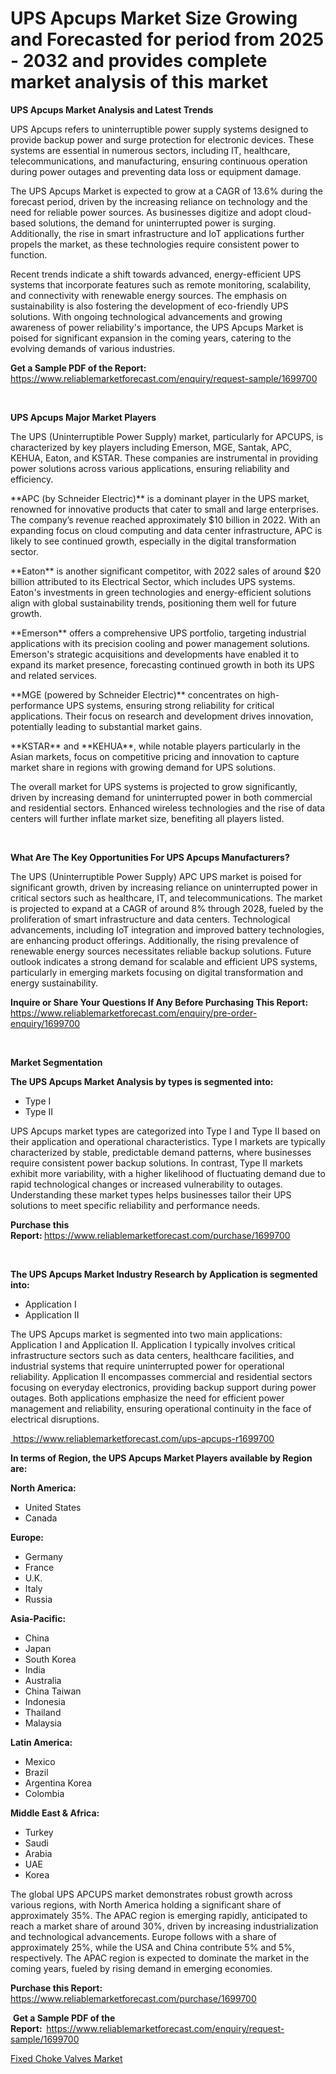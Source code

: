 <p><h1>UPS Apcups Market Size Growing and Forecasted for period from 2025 - 2032 and provides complete market analysis of this market</h1></p><p><strong>UPS Apcups Market Analysis and Latest Trends</strong></p>
<p><p>UPS Apcups refers to uninterruptible power supply systems designed to provide backup power and surge protection for electronic devices. These systems are essential in numerous sectors, including IT, healthcare, telecommunications, and manufacturing, ensuring continuous operation during power outages and preventing data loss or equipment damage.</p><p>The UPS Apcups Market is expected to grow at a CAGR of 13.6% during the forecast period, driven by the increasing reliance on technology and the need for reliable power sources. As businesses digitize and adopt cloud-based solutions, the demand for uninterrupted power is surging. Additionally, the rise in smart infrastructure and IoT applications further propels the market, as these technologies require consistent power to function.</p><p>Recent trends indicate a shift towards advanced, energy-efficient UPS systems that incorporate features such as remote monitoring, scalability, and connectivity with renewable energy sources. The emphasis on sustainability is also fostering the development of eco-friendly UPS solutions. With ongoing technological advancements and growing awareness of power reliability's importance, the UPS Apcups Market is poised for significant expansion in the coming years, catering to the evolving demands of various industries.</p></p>
<p><strong>Get a Sample PDF of the Report:&nbsp;</strong> <a href="https://www.reliablemarketforecast.com/enquiry/request-sample/1699700?utm_campaign=1110&utm_medium=2&utm_source=Github&utm_content=ia&utm_term=09012025&utm_id=ups-apcups">https://www.reliablemarketforecast.com/enquiry/request-sample/1699700</a></p>
<p>&nbsp;</p>
<p><strong>UPS Apcups Major Market Players</strong></p>
<p><p>The UPS (Uninterruptible Power Supply) market, particularly for APCUPS, is characterized by key players including Emerson, MGE, Santak, APC, KEHUA, Eaton, and KSTAR. These companies are instrumental in providing power solutions across various applications, ensuring reliability and efficiency.</p><p>**APC (by Schneider Electric)** is a dominant player in the UPS market, renowned for innovative products that cater to small and large enterprises. The company’s revenue reached approximately $10 billion in 2022. With an expanding focus on cloud computing and data center infrastructure, APC is likely to see continued growth, especially in the digital transformation sector.</p><p>**Eaton** is another significant competitor, with 2022 sales of around $20 billion attributed to its Electrical Sector, which includes UPS systems. Eaton's investments in green technologies and energy-efficient solutions align with global sustainability trends, positioning them well for future growth.</p><p>**Emerson** offers a comprehensive UPS portfolio, targeting industrial applications with its precision cooling and power management solutions. Emerson's strategic acquisitions and developments have enabled it to expand its market presence, forecasting continued growth in both its UPS and related services.</p><p>**MGE (powered by Schneider Electric)** concentrates on high-performance UPS systems, ensuring strong reliability for critical applications. Their focus on research and development drives innovation, potentially leading to substantial market gains.</p><p>**KSTAR** and **KEHUA**, while notable players particularly in the Asian markets, focus on competitive pricing and innovation to capture market share in regions with growing demand for UPS solutions.</p><p>The overall market for UPS systems is projected to grow significantly, driven by increasing demand for uninterrupted power in both commercial and residential sectors. Enhanced wireless technologies and the rise of data centers will further inflate market size, benefiting all players listed.</p></p>
<p>&nbsp;</p>
<p><strong>What Are The Key Opportunities For UPS Apcups Manufacturers?</strong></p>
<p><p>The UPS (Uninterruptible Power Supply) APC UPS market is poised for significant growth, driven by increasing reliance on uninterrupted power in critical sectors such as healthcare, IT, and telecommunications. The market is projected to expand at a CAGR of around 8% through 2028, fueled by the proliferation of smart infrastructure and data centers. Technological advancements, including IoT integration and improved battery technologies, are enhancing product offerings. Additionally, the rising prevalence of renewable energy sources necessitates reliable backup solutions. Future outlook indicates a strong demand for scalable and efficient UPS systems, particularly in emerging markets focusing on digital transformation and energy sustainability.</p></p>
<p><strong>Inquire or Share Your Questions If Any Before Purchasing This Report:</strong> <a href="https://www.reliablemarketforecast.com/enquiry/pre-order-enquiry/1699700?utm_campaign=1110&utm_medium=2&utm_source=Github&utm_content=ia&utm_term=09012025&utm_id=ups-apcups">https://www.reliablemarketforecast.com/enquiry/pre-order-enquiry/1699700</a></p>
<p>&nbsp;</p>
<p><strong>Market Segmentation</strong></p>
<p><strong>The UPS Apcups Market Analysis by types is segmented into:</strong></p>
<p><ul><li>Type I</li><li>Type II</li></ul></p>
<p><p>UPS Apcups market types are categorized into Type I and Type II based on their application and operational characteristics. Type I markets are typically characterized by stable, predictable demand patterns, where businesses require consistent power backup solutions. In contrast, Type II markets exhibit more variability, with a higher likelihood of fluctuating demand due to rapid technological changes or increased vulnerability to outages. Understanding these market types helps businesses tailor their UPS solutions to meet specific reliability and performance needs.</p></p>
<p><strong>Purchase this Report:&nbsp;</strong><a href="https://www.reliablemarketforecast.com/purchase/1699700?utm_campaign=1110&utm_medium=2&utm_source=Github&utm_content=ia&utm_term=09012025&utm_id=ups-apcups">https://www.reliablemarketforecast.com/purchase/1699700</a></p>
<p>&nbsp;</p>
<p><strong>The UPS Apcups Market Industry Research by Application is segmented into:</strong></p>
<p><ul><li>Application I</li><li>Application II</li></ul></p>
<p><p>The UPS Apcups market is segmented into two main applications: Application I and Application II. Application I typically involves critical infrastructure sectors such as data centers, healthcare facilities, and industrial systems that require uninterrupted power for operational reliability. Application II encompasses commercial and residential sectors focusing on everyday electronics, providing backup support during power outages. Both applications emphasize the need for efficient power management and reliability, ensuring operational continuity in the face of electrical disruptions.</p></p>
<p><a href="https://www.reliablemarketforecast.com/ups-apcups-r1699700?utm_campaign=1110&utm_medium=2&utm_source=Github&utm_content=ia&utm_term=09012025&utm_id=ups-apcups">&nbsp;https://www.reliablemarketforecast.com/ups-apcups-r1699700</a></p>
<p><strong>In terms of Region, the UPS Apcups Market Players available by Region are:</strong></p>
<p>
    <p> <strong> North America: </strong>
        <ul>
            <li>United States</li>
            <li>Canada</li>
        </ul>
        </p> 
    <p> <strong> Europe: </strong>
        <ul>
            <li>Germany</li>
            <li>France</li>
            <li>U.K.</li>
            <li>Italy</li>
            <li>Russia</li>
        </ul>
        </p> 
    <p> <strong> Asia-Pacific: </strong>
        <ul>
            <li>China</li>
            <li>Japan</li>
            <li>South Korea</li>
            <li>India</li>
            <li>Australia</li>
            <li>China Taiwan</li>
            <li>Indonesia</li>
            <li>Thailand</li>
            <li>Malaysia</li>
        </ul>
        </p> 
    <p> <strong> Latin America: </strong>
        <ul>
            <li>Mexico</li>
            <li>Brazil</li>
            <li>Argentina Korea</li>
            <li>Colombia</li>
        </ul>
        </p> 
    <p> <strong> Middle East & Africa: </strong>
        <ul>
            <li>Turkey</li>
            <li>Saudi</li>
            <li>Arabia</li>
            <li>UAE</li>
            <li>Korea</li>
        </ul>
    </p>
    </p>
<p><p>The global UPS APCUPS market demonstrates robust growth across various regions, with North America holding a significant share of approximately 35%. The APAC region is emerging rapidly, anticipated to reach a market share of around 30%, driven by increasing industrialization and technological advancements. Europe follows with a share of approximately 25%, while the USA and China contribute 5% and 5%, respectively. The APAC region is expected to dominate the market in the coming years, fueled by rising demand in emerging economies.</p></p>
<p><strong>Purchase this Report: </strong><a href="https://www.reliablemarketforecast.com/purchase/1699700?utm_campaign=1110&utm_medium=2&utm_source=Github&utm_content=ia&utm_term=09012025&utm_id=ups-apcups">https://www.reliablemarketforecast.com/purchase/1699700</a></p>
<p>&nbsp;<strong>Get a Sample PDF of the Report:&nbsp;&nbsp;</strong><a href="https://www.reliablemarketforecast.com/enquiry/request-sample/1699700?utm_campaign=1110&utm_medium=2&utm_source=Github&utm_content=ia&utm_term=09012025&utm_id=ups-apcups">https://www.reliablemarketforecast.com/enquiry/request-sample/1699700</a></p>
<p><strong></strong></p>
<p><p><a href="https://github.com/WillieWoodard/Market-Research-Report-List-7/blob/main/fixed-choke-valves-market.md?utm_campaign=1110&utm_medium=2&utm_source=Github&utm_content=ia&utm_term=09012025&utm_id=ups-apcups">Fixed Choke Valves Market</a></p></p>